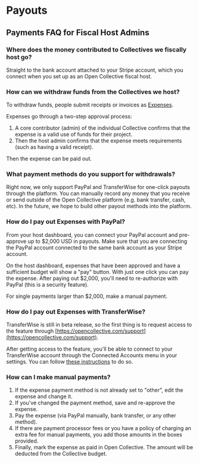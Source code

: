 # Payouts

## Payments FAQ for Fiscal Host Admins

### Where does the money contributed to Collectives we fiscally host go?

Straight to the bank account attached to your Stripe account, which you connect when you set up as an Open Collective fiscal host.

### How can we withdraw funds from the Collectives we host?

To withdraw funds, people submit receipts or invoices as [Expenses](../../expenses-and-getting-paid/expenses.md).

Expenses go through a two-step approval process:

1. A core contributor \(admin\) of the individual Collective confirms that the expense is a valid use of funds for their project. 
2. Then the host admin confirms that the expense meets requirements \(such as having a valid receipt\).

Then the expense can be paid out.

### What payment methods do you support for withdrawals?

Right now, we only support PayPal and TransferWise for one-click payouts through the platform. You can manually record any money that you receive or send outside of the Open Collective platform \(e.g. bank transfer, cash, etc\). In the future, we hope to build other payout methods into the platform.

### How do I pay out Expenses with PayPal?

From your host dashboard, you can connect your PayPal account and pre-approve up to $2,000 USD in payouts. Make sure that you are connecting the PayPal account connected to the same bank account as your Stripe account.

On the host dashboard, expenses that have been approved and have a sufficient budget will show a "pay" button. With just one click you can pay the expense. After paying out $2,000, you'll need to re-authorize with PayPal \(this is a security feature\).

For single payments larger than $2,000, make a manual payment.

### How do I pay out Expenses with TransferWise?

TransferWise is still in beta release, so the first thing is to request access to the feature through [https://opencollective.com/support](https://opencollective.com/support).

After getting access to the feature, you'll be able to connect to your TransferWise account through the Connected Accounts menu in your settings. You can follow [these instructions](payouts-with-transferwise.md) to do so.

### How can I make manual payments?

1. If the expense payment method is not already set to "other", edit the expense and change it. 
2. If you've changed the payment method, save and re-approve the expense.
3. Pay the expense \(via PayPal manually, bank transfer, or any other method\).
4. If there are payment processor fees or you have a policy of charging an extra fee for manual payments, you add those amounts in the boxes provided.
5. Finally, mark the expense as paid in Open Collective. The amount will be deducted from the Collective budget.


